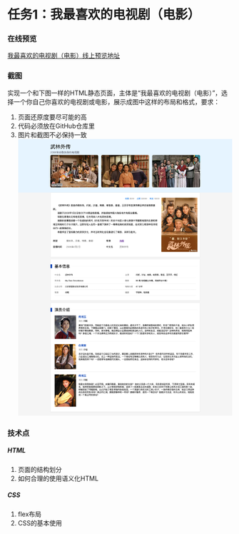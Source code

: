 # 任务1：我最喜欢的电视剧（电影）
### 在线预览
[我最喜欢的电视剧（电影）线上预览地址](https://erdong-fe.github.io/FeProject2Dong/01.JavaScript/01.MyFavoriteTV/index.html)
### 截图
实现一个和下图一样的HTML静态页面，主体是“我最喜欢的电视剧（电影）”，选择一个你自己你喜欢的电视剧或电影，展示成图中这样的布局和格式，要求：
1. 页面还原度要尽可能的高
2. 代码必须放在GitHub仓库里
3. 图片和截图不必保持一致
![截图](./screenshot.png)

### 技术点
##### HTML
1. 页面的结构划分
2. 如何合理的使用语义化HTML
##### CSS
1. flex布局
2. CSS的基本使用